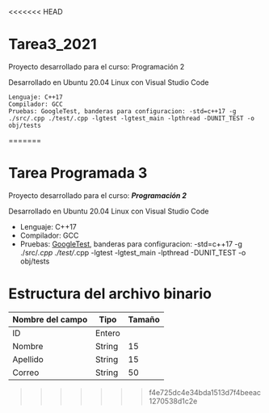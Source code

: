 <<<<<<< HEAD
# Tarea3_2021

Proyecto desarrollado para el curso: Programación 2

Desarrollado en Ubuntu 20.04 Linux con Visual Studio Code

    Lenguaje: C++17
    Compilador: GCC
    Pruebas: GoogleTest, banderas para configuracion: -std=c++17 -g ./src/.cpp ./test/.cpp -lgtest -lgtest_main -lpthread -DUNIT_TEST -o obj/tests
=======
# Tarea Programada 3

Proyecto desarrollado para el curso: _**Programación 2**_

Desarrollado en Ubuntu 20.04 Linux con Visual Studio Code

* Lenguaje: C++17
* Compilador: GCC
* Pruebas: [GoogleTest](https://github.com/google/googletest), banderas para configuracion: -std=c++17 -g ./src/*.cpp ./test/*.cpp -lgtest -lgtest_main -lpthread  -DUNIT_TEST -o obj/tests

# Estructura del archivo binario

| Nombre del campo | Tipo | Tamaño  |
|---|---|---|
| ID | Entero |  |
| Nombre | String  | 15  |
| Apellido  | String  | 15 |
| Correo  | String  | 50 |
>>>>>>> f4e725dc4e34bda1513d7f4beeac1270538d1c2e
